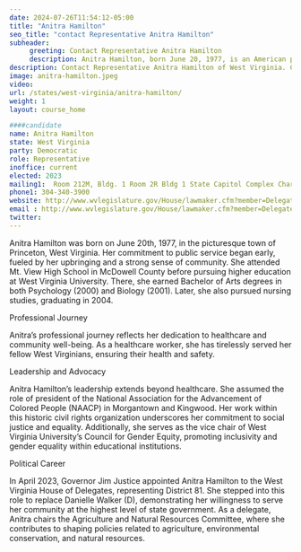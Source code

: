 ```yaml
---
date: 2024-07-26T11:54:12-05:00
title: "Anitra Hamilton"
seo_title: "contact Representative Anitra Hamilton"
subheader:
     greeting: Contact Representative Anitra Hamilton
     description: Anitra Hamilton, born June 20, 1977, is an American politician affiliated with the Democratic Party. She is a member of the West Virginia House of Delegates, representing District 81. She assumed office on May 5, 2023.
description: Contact Representative Anitra Hamilton of West Virginia. Contact information for Anitra Hamilton includes email address, phone number, and mailing address.
image: anitra-hamilton.jpeg
video:
url: /states/west-virginia/anitra-hamilton/
weight: 1
layout: course_home

####candidate
name: Anitra Hamilton
state: West Virginia
party: Democratic
role: Representative
inoffice: current
elected: 2023
mailing1:  Room 212M, Bldg. 1 Room 2R Bldg 1 State Capitol Complex Charleston, WV 25305
phone1: 304-340-3900
website: http://www.wvlegislature.gov/House/lawmaker.cfm?member=Delegate%20Hamilton/
email : http://www.wvlegislature.gov/House/lawmaker.cfm?member=Delegate%20Hamilton/
twitter:
---
```

Anitra Hamilton was born on June 20th, 1977, in the picturesque town of Princeton, West Virginia. Her commitment to public service began early, fueled by her upbringing and a strong sense of community. She attended Mt. View High School in McDowell County before pursuing higher education at West Virginia University. There, she earned Bachelor of Arts degrees in both Psychology (2000) and Biology (2001). Later, she also pursued nursing studies, graduating in 2004.

Professional Journey

Anitra’s professional journey reflects her dedication to healthcare and community well-being. As a healthcare worker, she has tirelessly served her fellow West Virginians, ensuring their health and safety.

Leadership and Advocacy

Anitra Hamilton’s leadership extends beyond healthcare. She assumed the role of president of the National Association for the Advancement of Colored People (NAACP) in Morgantown and Kingwood. Her work within this historic civil rights organization underscores her commitment to social justice and equality. Additionally, she serves as the vice chair of West Virginia University’s Council for Gender Equity, promoting inclusivity and gender equality within educational institutions.

Political Career

In April 2023, Governor Jim Justice appointed Anitra Hamilton to the West Virginia House of Delegates, representing District 81. She stepped into this role to replace Danielle Walker (D), demonstrating her willingness to serve her community at the highest level of state government. As a delegate, Anitra chairs the Agriculture and Natural Resources Committee, where she contributes to shaping policies related to agriculture, environmental conservation, and natural resources.
